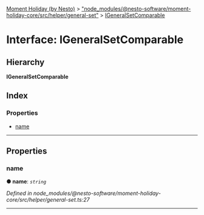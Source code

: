 [Moment Holiday (by Nesto)](../README.md) > ["node_modules/@nesto-software/moment-holiday-core/src/helper/general-set"](../modules/_node_modules__nesto_software_moment_holiday_core_src_helper_general_set_.md) > [IGeneralSetComparable](../interfaces/_node_modules__nesto_software_moment_holiday_core_src_helper_general_set_.igeneralsetcomparable.md)

# Interface: IGeneralSetComparable

## Hierarchy

**IGeneralSetComparable**

## Index

### Properties

* [name](_node_modules__nesto_software_moment_holiday_core_src_helper_general_set_.igeneralsetcomparable.md#name)

---

## Properties

<a id="name"></a>

###  name

**● name**: *`string`*

*Defined in node_modules/@nesto-software/moment-holiday-core/src/helper/general-set.ts:27*

___

